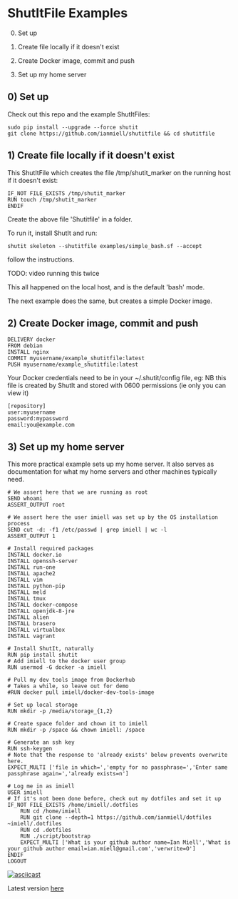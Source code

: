 # ShutItFile Examples 

0) Set up

1) Create file locally if it doesn't exist

2) Create Docker image, commit and push

3) Set up my home server

## 0) Set up

Check out this repo and the example ShutItFiles:

```
sudo pip install --upgrade --force shutit
git clone https://github.com/ianmiell/shutitfile && cd shutitfile
```
                                                                                                                                             

## 1) Create file locally if it doesn't exist

This ShutItFile which creates the file /tmp/shutit_marker on the running host if
it doesn't exist:

```
IF_NOT FILE_EXISTS /tmp/shutit_marker
RUN touch /tmp/shutit_marker
ENDIF
```

Create the above file 'Shutitfile' in a folder.

To run it, install ShutIt and run:

```
shutit skeleton --shutitfile examples/simple_bash.sf --accept
```

follow the instructions.

TODO: video running this twice

This all happened on the local host, and is the default 'bash' mode.

The next example does the same, but creates a simple Docker image.

## 2) Create Docker image, commit and push

```
DELIVERY docker
FROM debian
INSTALL nginx
COMMIT myusername/example_shutitfile:latest
PUSH myusername/example_shutitfile:latest
```

Your Docker credentials need to be in your ~/.shutit/config file, eg:
NB this file is created by ShutIt and stored with 0600 permissions (ie only you
can view it)

```
[repository]
user:myusername
password:mypassword
email:you@example.com
```

## 3) Set up my home server

This more practical example sets up my home server. It also serves as
documentation for what my home servers and other machines typically need.

```
# We assert here that we are running as root
SEND whoami
ASSERT_OUTPUT root

# We assert here the user imiell was set up by the OS installation process
SEND cut -d: -f1 /etc/passwd | grep imiell | wc -l
ASSERT_OUTPUT 1

# Install required packages
INSTALL docker.io
INSTALL openssh-server
INSTALL run-one
INSTALL apache2
INSTALL vim
INSTALL python-pip
INSTALL meld
INSTALL tmux
INSTALL docker-compose
INSTALL openjdk-8-jre
INSTALL alien
INSTALL brasero
INSTALL virtualbox
INSTALL vagrant

# Install ShutIt, naturally
RUN pip install shutit
# Add imiell to the docker user group
RUN usermod -G docker -a imiell 

# Pull my dev tools image from Dockerhub
# Takes a while, so leave out for demo
#RUN docker pull imiell/docker-dev-tools-image

# Set up local storage
RUN mkdir -p /media/storage_{1,2}

# Create space folder and chown it to imiell
RUN mkdir -p /space && chown imiell: /space

# Generate an ssh key
RUN ssh-keygen
# Note that the response to 'already exists' below prevents overwrite here.                                                                                                       
EXPECT_MULTI ['file in which=','empty for no passphrase=','Enter same passphrase again=','already exists=n'] 

# Log me in as imiell
USER imiell
# If it's not been done before, check out my dotfiles and set it up
IF_NOT FILE_EXISTS /home/imiell/.dotfiles
	RUN cd /home/imiell
	RUN git clone --depth=1 https://github.com/ianmiell/dotfiles ~imiell/.dotfiles
	RUN cd .dotfiles
	RUN ./script/bootstrap
	EXPECT_MULTI ['What is your github author name=Ian Miell','What is your github author email=ian.miell@gmail.com','verwrite=O']
ENDIF
LOGOUT
```

[![asciicast](https://asciinema.org/a/48685.png)](https://asciinema.org/a/48685)

Latest version [here](https://github.com/ianmiell/shutit-home-server/blob/master/Shutitfile)

